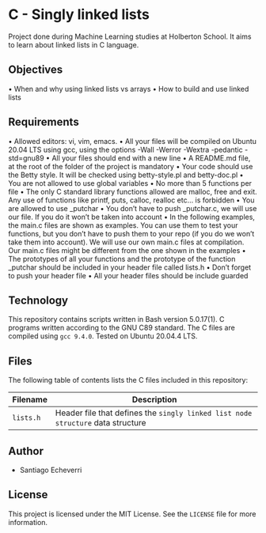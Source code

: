 # C - Singly linked lists

Project done during Machine Learning studies at Holberton School. It aims to learn about linked lists in C language.

## Objectives

• When and why using linked lists vs arrays
• How to build and use linked lists

## Requirements

• Allowed editors: vi, vim, emacs.
• All your files will be compiled on Ubuntu 20.04 LTS using gcc, using the options -Wall -Werror -Wextra -pedantic -std=gnu89
• All your files should end with a new line
• A README.md file, at the root of the folder of the project is mandatory
• Your code should use the Betty style. It will be checked using betty-style.pl and betty-doc.pl
• You are not allowed to use global variables
• No more than 5 functions per file
• The only C standard library functions allowed are malloc, free and exit. Any use of functions like printf, puts, calloc, realloc etc… is forbidden
• You are allowed to use _putchar
• You don’t have to push _putchar.c, we will use our file. If you do it won’t be taken into account
• In the following examples, the main.c files are shown as examples. You can use them to test your functions, but you don’t have to push them to your repo (if you do we won’t take them into account). We will use our own main.c files at compilation. Our main.c files might be different from the one shown in the examples
• The prototypes of all your functions and the prototype of the function _putchar should be included in your header file called lists.h
• Don’t forget to push your header file
• All your header files should be include guarded

## Technology

This repository contains scripts written in Bash version 5.0.17(1).
C programs written according to the GNU C89 standard. 
The C files are compiled using `gcc 9.4.0`.
Tested on Ubuntu 20.04.4 LTS.

## Files

The following table of contents lists the C files included in this repository:

| Filename | Description |
| -------- | ----------- |
| `lists.h` | Header file that defines the `singly linked list node structure` data structure |

## Author

- Santiago Echeverri

## License

This project is licensed under the MIT License. See the `LICENSE` file for more information.
